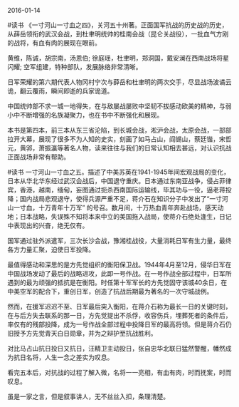 2016-01-14

\#读书 《一寸河山一寸血之四》，关河五十州著。正面国军抗战的历史战的历史，从薛岳领衔的武汉会战，到杜聿明统帅的桂南会战（昆仑关战役），一批血气方刚的战将，有血有肉的展现在眼前。

黄维，陈诚，胡宗南，汤恩伯; 徐庭瑶，杜聿明，郑洞国，戴安澜在西南战场将星闪耀; 空军组建，特种部队，发展脉络非常清晰。

日军荣耀的第六期代表人物冈村宁次与薛岳和杜聿明的两次交手，尽显战场波谲云诡，翻云覆雨，瞬间即逝的兵家诡道。

中国统帅部不求一城一地得失，在与敌屡战屡败中坚韧不拔感动欧美的精神，与弱小中不断增强的名族凝聚力，也在书中不断强化和展现。

本书是第四本，前三本从东三省沦陷，到长城会战，淞沪会战，太原会战，一部部拉开大幕，展现了很多不为人知的史实，刻画了如马占山，阎锡山，蔡廷锴，宋哲元，黄郛，萧振瀛等著名人物，读来往往与我们的日常认知相去甚远，对认识抗战正面战场非常有帮助。





\#读书 一寸河山一寸血之五。描述了中美苏英在1941-1945年间宏观战局的变化，日本从华北华东经过武汉会战后，中国退守重庆。日本通过东南亚战争，侵占菲律宾，香港，越南，缅甸，妄图通过扼杀西南国际运输线，毕其功与一役，逼老蒋投降；国内战局悲观退守，使得兵源严重不足，蒋介石在知识分子中发出了“一寸河山一寸血，十万青年十万军” 的号召。数月间，十万热血青年奔赴战场，感天动地；日本战略，失误殊不知将本来中立的美国拖入战局，使蒋介石绝处逢生，日记中表现出的兴奋，绝无仅有。

国军通过驻外派遣军，三次长沙会战，豫湘桂战役，大量消耗日军有生力量，最终各方力量汇聚，迫使日军投降。

最值得感动和深思的是方先觉组织的衡阳保卫战。1944年4月至12月，侵华日军在中国战场发动了最后的战略进攻，此即一号作战。在一号作战全部过程中，日军所遇到的最为顽强的抵抗是在衡阳。时任第十军军长的方先觉固守该城40余日，在中美空军的配合下，重创日军，创造了抗战后期最为著名的一次守城战例。

然而，在援军迟迟不至、日军最后突入衡阳，在蒋介石称为最长一日的关键时刻，在与后方失去联系的那一日，方先觉提出不杀俘，收容伤兵，埋葬死者的条件后，率仅有的残部投降，成为一号作战全部过程中投降日军的最高将领。但是蒋介石仍旧授予方先觉青天白日勋章，并为之辩护至抗战胜利。

对比马占山抗日投日又抗日，汪精卫主动投日，张自忠华北联日猛然警醒，幡然成为抗日名将，人生一念之差实为叹息。

看完五本后，对抗战的过程了解入微，名将一一亮相，有血有肉，时而抚案，时而叹息。

虽是一家之言，但是叙事讲人，无不丝丝入扣，条理清楚。